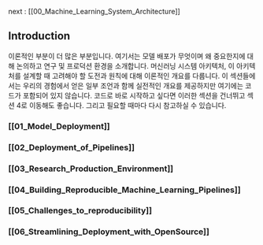next : [[00_Machine_Learning_System_Architecture]]
## Introduction
이론적인 부분이 더 많은 부분입니다. 여기서는 모델 배포가 무엇이며 왜 중요한지에 대해 논의하고 연구 및 프로덕션 환경을 소개합니다. 머신러닝 시스템 아키텍처, 이 아키텍처를 설계할 때 고려해야 할 도전과 원칙에 대해 이론적인 개요를 다룹니다. 이 섹션들에서는 우리의 경험에서 얻은 일부 조언과 함께 실전적인 개요를 제공하지만 여기에는 코드가 포함되어 있지 않습니다. 코드로 바로 시작하고 싶다면 이러한 섹션을 건너뛰고 섹션 4로 이동해도 좋습니다. 그리고 필요할 때마다 다시 참고하실 수 있습니다.
### [[01_Model_Deployment]]
### [[02_Deployment_of_Pipelines]]
### [[03_Research_Production_Environment]]
### [[04_Building_Reproducible_Machine_Learning_Pipelines]]
### [[05_Challenges_to_reproducibility]]
### [[06_Streamlining_Deployment_with_OpenSource]]
